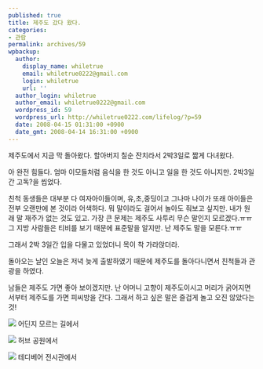 ```yaml
---
published: true
title: 제주도 갔다 왔다.
categories:
- 관람
permalink: archives/59
wpbackup:
  author:
    display_name: whiletrue
    email: whiletrue0222@gmail.com
    login: whiletrue
    url: ''
  author_login: whiletrue
  author_email: whiletrue0222@gmail.com
  wordpress_id: 59
  wordpress_url: http://whiletrue0222.com/lifelog/?p=59
  date: 2008-04-15 01:31:00 +0900
  date_gmt: 2008-04-14 16:31:00 +0900
---
```


제주도에서 지금 막 돌아왔다.
할아버지 칠순 잔치라서 2박3일로 짧게 다녀왔다.

아 완전 힘들다.
엄마 이모들처럼 음식을 한 것도 아니고 일을 한 것도 아니지만.
2박3일간 고독?을 씹었다.

친척 동생들은 대부분 다 여자아이들이며, 유,초,중딩이고 그나마 나이가 또래 아이들은
전부 오랜만에 본 것이라 어색하다.
뭐 말이라도 걸어서 놀아도 줘보고 싶지만.
내가 원래 말 재주가 없는 것도 있고. 가장 큰 문제는 제주도 사투리 무슨 말인지 모르겠다.ㅠㅠ
그 지방 사람들은 티비를 보기 때문에 표준말을 알지만. 난 제주도 말을 모른다.ㅠㅠ

그래서 2박 3일간 입을 다물고 있었더니 목이 착 가라앉더라.

돌아오는 날인 오늘은 저녁 늦게 출발하였기 때문에
제주도를 돌아다니면서 친척들과 관광을 하였다.

남들은 제주도 가면 좋아 보이겠지만.
난 어머니 고향이 제주도이시고 머리가 굵어지면서부터 제주도를 가면 피씨방을 간다.
그래서 하고 싶은 말은 즐겁게 놀고 오진 않았다는 것!

![](https://lh4.googleusercontent.com/-KjXHDRG7lNM/TwGz_bfNLiI/AAAAAAAACSA/EKezF1yxLic/s512/e0070413_48038509808e6.jpg)
어딘지 모르는 길에서

![](https://lh6.googleusercontent.com/-tqSO03LYQG0/TwGz_nCWMsI/AAAAAAAACSA/HFM1nbtOiBE/s512/e0070413_48038568c2a1a.jpg)
허브 공원에서

![](https://lh4.googleusercontent.com/-sJSzHAqLi_A/TwGz_tT4JDI/AAAAAAAACSA/MC2dDaM7awE/s512/e0070413_4803866528886.jpg)
테디베어 전시관에서
